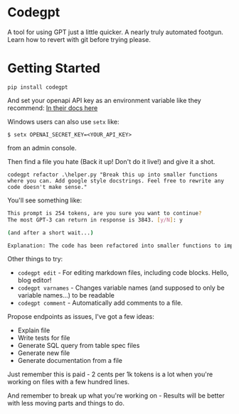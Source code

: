 # Codegpt

A tool for using GPT just a little quicker. A nearly truly automated footgun. Learn how to revert with git before trying please.

# Getting Started

`pip install codegpt`

And set your openapi API key as an environment variable like they recommend:
[In their docs here](https://help.openai.com/en/articles/5112595-best-practices-for-api-key-safety)

Windows users can also use `setx` like:

`$ setx OPENAI_SECRET_KEY=<YOUR_API_KEY>`

from an admin console.

Then find a file you hate (Back it up! Don't do it live!) and give it a shot.

`codegpt refactor .\helper.py "Break this up into smaller functions where you can. Add google style docstrings. Feel free to rewrite any code doesn't make sense."`

You'll see something like:

```sh
This prompt is 254 tokens, are you sure you want to continue?
The most GPT-3 can return in response is 3843. [y/N]: y

(and after a short wait...)

Explanation: The code has been refactored into smaller functions to improve readability, and Google style docstrings have been added.
```

Other things to try:

- `codegpt edit` - For editing markdown files, including code blocks. Hello, blog editor!
- `codegpt varnames` - Changes variable names (and supposed to only be variable names...) to be readable
- `codegpt comment` - Automatically add comments to a file.

Propose endpoints as issues, I've got a few ideas:

- Explain file
- Write tests for file
- Generate SQL query from table spec files
- Generate new file
- Generate documentation from a file

Just remember this is paid - 2 cents per 1k tokens is a lot when you're working on files with a few hundred lines.

And remember to break up what you're working on - Results will be better with less moving parts and things to do.
